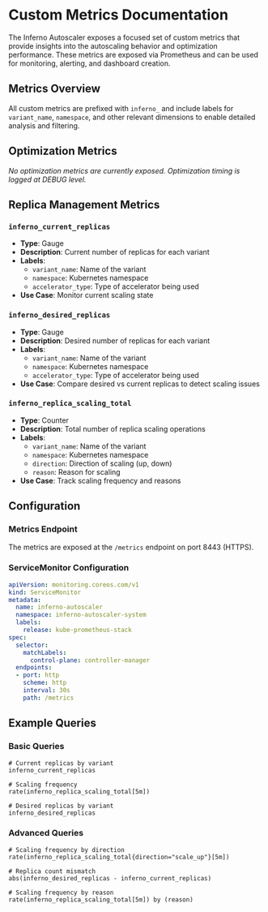 # Custom Metrics Documentation

The Inferno Autoscaler exposes a focused set of custom metrics that provide insights into the autoscaling behavior and optimization performance. These metrics are exposed via Prometheus and can be used for monitoring, alerting, and dashboard creation.

## Metrics Overview

All custom metrics are prefixed with `inferno_` and include labels for `variant_name`, `namespace`, and other relevant dimensions to enable detailed analysis and filtering.

## Optimization Metrics

*No optimization metrics are currently exposed. Optimization timing is logged at DEBUG level.*

## Replica Management Metrics

### `inferno_current_replicas`
- **Type**: Gauge
- **Description**: Current number of replicas for each variant
- **Labels**:
  - `variant_name`: Name of the variant
  - `namespace`: Kubernetes namespace
  - `accelerator_type`: Type of accelerator being used
- **Use Case**: Monitor current scaling state

### `inferno_desired_replicas`
- **Type**: Gauge
- **Description**: Desired number of replicas for each variant
- **Labels**:
  - `variant_name`: Name of the variant
  - `namespace`: Kubernetes namespace
  - `accelerator_type`: Type of accelerator being used
- **Use Case**: Compare desired vs current replicas to detect scaling issues

### `inferno_replica_scaling_total`
- **Type**: Counter
- **Description**: Total number of replica scaling operations
- **Labels**:
  - `variant_name`: Name of the variant
  - `namespace`: Kubernetes namespace
  - `direction`: Direction of scaling (up, down)
  - `reason`: Reason for scaling
- **Use Case**: Track scaling frequency and reasons

## Configuration

### Metrics Endpoint
The metrics are exposed at the `/metrics` endpoint on port 8443 (HTTPS).

### ServiceMonitor Configuration
```yaml
apiVersion: monitoring.coreos.com/v1
kind: ServiceMonitor
metadata:
  name: inferno-autoscaler
  namespace: inferno-autoscaler-system
  labels:
    release: kube-prometheus-stack
spec:
  selector:
    matchLabels:
      control-plane: controller-manager
  endpoints:
  - port: http
    scheme: http
    interval: 30s
    path: /metrics
```

## Example Queries

### Basic Queries
```promql
# Current replicas by variant
inferno_current_replicas

# Scaling frequency
rate(inferno_replica_scaling_total[5m])

# Desired replicas by variant
inferno_desired_replicas
```

### Advanced Queries
```promql
# Scaling frequency by direction
rate(inferno_replica_scaling_total{direction="scale_up"}[5m])

# Replica count mismatch
abs(inferno_desired_replicas - inferno_current_replicas)

# Scaling frequency by reason
rate(inferno_replica_scaling_total[5m]) by (reason)
```